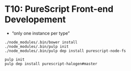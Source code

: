 # T10: PureScript Front-end Developement

- “only one instance per type”



```
./node_modules/.bin/bower install
./node_modules/.bin/pulp init
./node_modules/.bin/pulp dep install purescript-node-fs
```

```
pulp init
pulp dep install purescript-halogen#master
```
